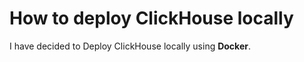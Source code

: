 # How to deploy ClickHouse locally

I have decided to Deploy ClickHouse locally using **Docker**.


